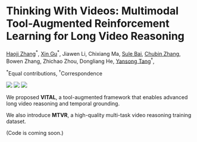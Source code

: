 # Thinking With Videos: Multimodal Tool-Augmented Reinforcement Learning for Long Video Reasoning

<a href="https://zhang9302002.github.io/">Haoji Zhang</a><sup>\*</sup>,
<a href="https://gx77.github.io/GX/">Xin Gu</a><sup>\*</sup>,
Jiawen Li,
Chixiang Ma,
<a href="https://sulebai.github.io/">Sule Bai</a>,
<a href="https://lin-shan.com/">Chubin Zhang</a>,
Bowen Zhang,
Zhichao Zhou,
Dongliang He,
<a href="https://andytang15.github.io/">Yansong Tang</a><sup>&dagger;</sup>,

<sup>\*</sup>Equal contributions, 
<sup>&dagger;</sup>Correspondence

<a href="https://zhang9302002.github.io/vstream-iccv-page/"><img src='https://img.shields.io/badge/Project-Page-Green'></a>
<a href="https://arxiv.org/abs/2508.04416"><img src='https://img.shields.io/badge/Paper-Arxiv-red'></a>
<a href="https://huggingface.co/datasets/zhang9302002/MultiTaskVideoReasoning"><img src='https://img.shields.io/badge/Data-Huggingface-yellow'></a>

We proposed **VITAL**, a tool-augmented framework that enables advanced long video reasoning and temporal grounding.

We also introduce **MTVR**, a high-quality multi-task video reasoning training dataset.

(Code is coming soon.)

